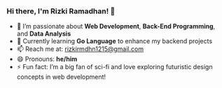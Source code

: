 ### Hi there, I'm Rizki Ramadhan! 👋

- 👀 I’m passionate about **Web Development**, **Back-End Programming**, and **Data Analysis**
- 🌱 Currently learning **Go Language** to enhance my backend projects
- 📫 Reach me at: [rizkirmdhn1215@gmail.com](mailto:rizkirmdhn1215@gmail.com)
- 😄 Pronouns: **he/him**
- ⚡ Fun fact: I’m a big fan of sci-fi and love exploring futuristic design concepts in web development!

<!---
rizkirmdhn1215/rizkirmdhn1215 is a ✨ special ✨ repository because its `README.md` (this file) appears on your GitHub profile.
You can click the Preview link to take a look at your changes.
--->

